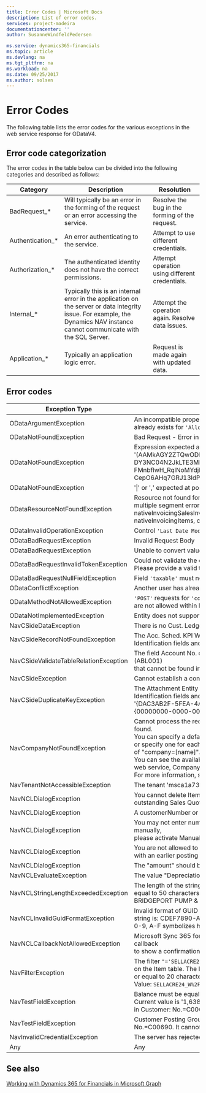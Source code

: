 ```yaml
---
title: Error Codes | Microsoft Docs
description: List of error codes.
services: project-madeira
documentationcenter: ''
author: SusanneWindfeldPedersen

ms.service: dynamics365-financials
ms.topic: article
ms.devlang: na
ms.tgt_pltfrm: na
ms.workload: na
ms.date: 09/25/2017
ms.author: solsen
---
```


# Error Codes
The following table lists the error codes for the various exceptions in the web service response for ODataV4.

## Error code categorization
The error codes in the table below can be divided into the following categories and described as follows:

|Category|Description|Resolution|
|--------|-----------|----------|
|BadRequest_*|Will typically be an error in the forming of the request or an error accessing the service.|Resolve the bug in the forming of the request.|
|Authentication_*|An error authenticating to the service.|Attempt to use different credentials.|
|Authorization_*|The authenticated identity does not have the correct permissions.|Attempt operation using different credentials.|
|Internal_*|Typically this is an internal error in the application on the server or data integrity issue. For example, the Dynamics NAV instance cannot communicate with the SQL Server.|Attempt the operation again. Resolve data issues.|
|Application_*|Typically an application logic error.|Request is made again with updated data.|


## Error codes

|Exception Type |Error Message |Error Code|
|---------------|--------------|----------|
|ODataArgumentException|An incompatible property definition<br> already exists for `'Allowed_Companies_0.Name'`|BadRequest_InvalidRequestUrl|
|ODataNotFoundException|Bad Request - Error in query syntax|BadRequest_NotFound|
|ODataNotFoundException|Expression expected at position 153 in '(AAMkAGY2ZTQwODIwLTNkOWYtN<br>DY3NC04N2JkLTE3MDEyNzlkM2VkOQBGAAAAAAD<br>FMnbflwH_RqlNoMYdjhvBBwCepO6AHq7GRJ13ldPngx5BAAAAAAEcAA<br>CepO6AHq7GRJ13ldPngx5BAAAGZyTmAAA=)'|BadRequest_NotFound|
|ODataNotFoundException|'\|' or ',' expected at position 3 in (GUID)|BadRequest_NotFound|
|ODataResourceNotFoundException|Resource not found for the segment `'OfficeAppResourceRegistrations'` <br>multiple segment errors (Company, v1.0, nativeInvoicingSalesInvoices,metadata,<br>nativeInvoicingItems, companies,company etc.)|BadRequest_ResourceNotFound|
|ODataInvalidOperationException|Control `'Last Date Modified'` is read-only|BadRequest_InvalidOperation|
|ODataBadRequestException|Invalid Request Body|BadRequest|
|ODataBadRequestException|Unable to convert value to Date|BadRequest|
|ODataBadRequestInvalidTokenException|Could not validate the client concurrency token required by the service.<br> Please provide a valid token in the client request.|BadRequest_InvalidToken|
|ODataBadRequestNullFieldException|Field `'taxable'` must not be blank or empty.|BadRequest_RequiredParamNotProvided|
|ODataConflictException|Another user has already changed the record.|Request_EntityChanged|
|ODataMethodNotAllowedException|`'POST'` requests for `'companies'` of EdmType `'Entity'` <br>are not allowed within Microsoft Dynamics NAV OData web services.|BadRequest_MethodNotAllowed|
|ODataNotImplementedException|Entity does not support bound actions|BadRequest_MethodNotImplemented|
|NavCSideDataException|There is no Cust. Ledger Entry within the filter.|Internal_DataNotFoundFilter|
|NavCSideRecordNotFoundException|The Acc. Sched. KPI Web srv. Setup does not exist.<br> Identification fields and values: Primary Key=''|Internal_RecordNotFound|
|NavCSideValidateTableRelationException|The field Account No. of table Gen. Journal Line contains a value (ABL001)<br> that cannot be found in the related table (Vendor).|Internal_InvalidTableRelation|
|NavCSideException|Cannot establish a connection to the SQL Server/Database. |Internal_ServerError|
|NavCSideDuplicateKeyException|The Attachment Entity Buffer already exists. <br>Identification fields and values: Document Id=<br>'{DAC3AB2F-5FEA-4AD2-A663-EF832F270A7B}',Id='<br>{00000000-0000-0000-0000-000000000000}' |Internal_EntityWithSameKeyExists|
|NavCompanyNotFoundException|Cannot process the request because the default company cannot be found. <br>You can specify a default company in the service configuration file, <br>or specify one for each tenant, or you can add a query string in the form of "company=[name]". <br>You can see the available companies by accessing the default OData web service, Company. <br>For more information, see "OData Web Services" in Help|Internal_CompanyNotFound|
|NavTenantNotAccessibleException|The tenant 'msca1a7355t05263373' is not accessible|Internal_TenantUnavailable|
|NavNCLDialogException|You cannot delete Item 1000 because there is at least one <br>outstanding Sales Quote that includes this item.|Application_DialogException|
|NavNCLDialogException|A customerNumber or a customerID must be provided.|Application_DialogException| 
|NavNCLDialogException|You may not enter numbers manually. If you want to enter numbers manually,<br> please activate Manual Nos. in No. Series FA.|Application_DialogException| 
|NavNCLDialogException|You are not allowed to apply and post an entry to an entry<br> with an earlier posting date.|Application_DialogException| 
|NavNCLDialogException|The "amount" should be a negative number.|Application_DialogException| 
|NavNCLEvaluateException|The value "Depreciation" cannot be evaluated into type Option.|Application_EvaluateException|
|NavNCLStringLengthExceededException|The length of the string is 57, but it must be less than or <br>equal to 50 characters. Value: JACKSBORO PUMP & SPECIALTY <br>BRIDGEPORT PUMP & SUPPLY, INC. |Application_StringExceededLength|
|NavNCLInvalidGuidFormatException|Invalid format of GUID string. The correct format of the GUID <br>string is: CDEF7890-ABCD-0123-1234-567890ABCDEF where<br> 0-9, A-F symbolizes hexadecimal digits.|Application_InvalidGUID|
|NavNCLCallbackNotAllowedException|Microsoft Sync 365 for fin Data services attempted to issue a client callback <br>to show a confirmation dialog box. We found an item with the description |Application_CallbackNotAllowed|
|NavFilterException|The filter `"='SELLACRE24_W%2FOORINGS'"` is not valid for the No. field<br> on the Item table. The length of the string is 22, but it must be less than or equal to 20 characters.<br> Value: `SELLACRE24_W%2FOORINGS`|Application_FilterErrorException|
|NavTestFieldException|Balance must be equal to '0'  in G/L Account: No.=10100. <br>Current value is '1,638.4'. Customer Posting Group must have a value<br> in Customer: No.=C00690. It cannot be zero or empty.|Application_FieldValidationException|
|NavTestFieldException|Customer Posting Group must have a value in Customer:<br> No.=C00690. It cannot be zero or empty.|Application_FieldValidationException|
|NavInvalidCredentialException|The server has rejected the client credentials|Authenciation_InvalidCredentials|
|Any|Any|Unknown|

## See also
[Working with Dynamics 365 for Financials in Microsoft Graph](resources/dynamics_overview.md) 
